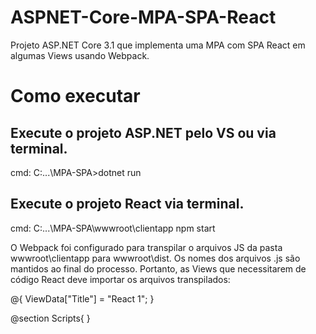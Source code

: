 # ASPNET-Core-MPA-SPA-React

Projeto ASP.NET Core 3.1 que implementa uma MPA com SPA React em algumas Views usando Webpack.

# Como executar

## Execute o projeto ASP.NET pelo VS ou via terminal.
cmd: C:\...\MPA-SPA>dotnet run

## Execute o projeto React via terminal.
cmd: C:\...\MPA-SPA\wwwroot\clientapp npm start

O Webpack foi configurado para transpilar o arquivos JS da pasta wwwroot\clientapp para wwwroot\dist. Os nomes dos arquivos .js são mantidos ao final do processo. Portanto, as Views que necessitarem de código React deve importar os arquivos transpilados:

@{
    ViewData["Title"] = "React 1";
}

@section Scripts{ 
    <script src="~/clientapp/dist/views/react1/Index.js"></script>
}
<div id="root"></div>
